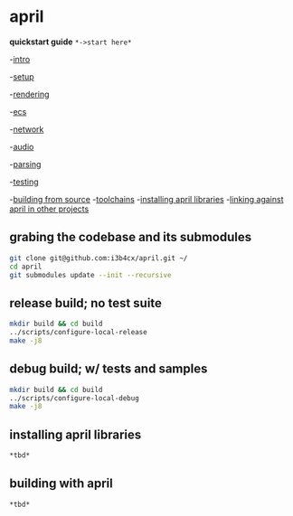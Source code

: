 # april
**quickstart guide**
```*->start here*```

-[intro]()

-[setup]()

-[rendering]()

-[ecs]()

-[network]()

-[audio]()

-[parsing]()

-[testing]()

-[building from source]()
-[toolchains]()
-[installing april libraries]()
-[linking against april in other projects]()

## grabing the codebase and its submodules
```bash
git clone git@github.com:i3b4cx/april.git ~/
cd april
git submodules update --init --recursive
```

## release build; no test suite
```bash
mkdir build && cd build
../scripts/configure-local-release
make -j8
```

## debug build; w/ tests and samples
```bash
mkdir build && cd build
../scripts/configure-local-debug
make -j8
```

## installing april libraries
```bash
*tbd*
```

## building with april
```bash
*tbd*
```
